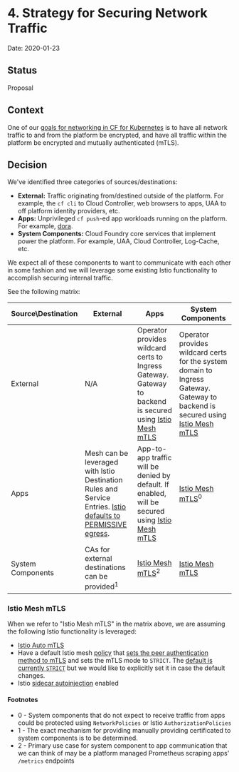 # 4. Strategy for Securing Network Traffic

Date: 2020-01-23

## Status

Proposal

## Context

One of our [goals for networking in CF for
Kubernetes](https://docs.google.com/document/d/1D12MZbZwVPSKmq97VNSNaoJbgUchM1xSC2VRIhXu7qU/edit)
is to have all network traffic to and from the platform be encrypted, and have
all traffic within the platform be encrypted and mutually authenticated (mTLS).

## Decision

We've identified three categories of sources/destinations:

* **External:** Traffic originating from/destined outside of the platform.
For example, the `cf cli` to Cloud Controller, web browsers to apps, UAA to off platform identity providers, etc.
* **Apps:** Unprivileged `cf push`-ed app workloads running on the platform.
For example, [dora](https://github.com/cloudfoundry/cf-acceptance-tests/tree/master/assets/dora).
* **System Components:** Cloud Foundry core services that implement power the platform.
For example, UAA, Cloud Controller, Log-Cache, etc.

We expect all of these components to want to communicate with each other in some fashion and we will leverage some existing Istio functionality to accomplish securing internal traffic.

See the following matrix:

| Source\Destination | External                                                                                                                      | Apps                                                                                                                                    | System Components                                                                                                                                                                                                   |
|--------------------|-------------------------------------------------------------------------------------------------------------------------------|-----------------------------------------------------------------------------------------------------------------------------------------|---------------------------------------------------------------------------------------------------------------------------------------------------------------------------------------------------------------------|
| External           | N/A                                                                                                                           | Operator provides wildcard certs to Ingress Gateway. Gateway to backend is secured using [Istio Mesh mTLS](#istio-mesh-mtls) | Operator provides wildcard certs for the system domain to Ingress Gateway. Gateway to backend is secured using [Istio Mesh mTLS](#istio-mesh-mtls)                                                                                 |
| Apps               | Mesh can be leveraged with Istio Destination Rules and Service Entries. [Istio defaults to PERMISSIVE egress](https://istio.io/docs/tasks/traffic-management/egress/egress-control/).                                                       | App-to-app traffic will be denied by default. If enabled, will be secured using [Istio Mesh mTLS](#istio-mesh-mtls) | [Istio Mesh mTLS](#istio-mesh-mtls)<sup>0</sup>                                                                                                                     |
| System Components  | CAs for external destinations can be provided<sup>1</sup> | [Istio Mesh mTLS](#istio-mesh-mtls)<sup>2</sup> | [Istio Mesh mTLS](#istio-mesh-mtls) |



### Istio Mesh mTLS
When we refer to "Istio Mesh mTLS" in the matrix above, we are assuming the following Istio functionality is leveraged:

* [Istio Auto mTLS](https://istio.io/docs/tasks/security/authentication/authn-policy/#auto-mutual-tls)
* Have a default Istio mesh
  [policy](https://istio.io/docs/tasks/security/authentication/authn-policy/)
  that [sets the peer authentication method to
  mTLS](https://istio.io/latest/docs/reference/config/security/peer_authentication/)
  and sets the mTLS mode to `STRICT`. The [default is currently
  `STRICT`](https://istio.io/latest/docs/reference/config/security/peer_authentication/)
  but we would like to explicitly set it in case the default changes.
* Istio [sidecar autoinjection](https://istio.io/docs/setup/additional-setup/sidecar-injection/) enabled

#### Footnotes

* 0 - System components that do not expect to receive traffic from apps could be protected using `NetworkPolicies` or Istio `AuthorizationPolicies`
* 1 - The exact mechanism for providing manually providing certificated to system components is to be determined.
* 2 -  Primary use case for system component to app communication that we can think of may be a platform managed Prometheus scraping apps' `/metrics` endpoints
